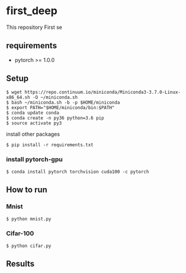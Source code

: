# first_deep
This repository First se

## requirements

* pytorch >= 1.0.0

## Setup

```shell
$ wget https://repo.continuum.io/miniconda/Miniconda3-3.7.0-Linux-x86_64.sh -O ~/miniconda.sh
$ bash ~/miniconda.sh -b -p $HOME/miniconda
$ export PATH="$HOME/miniconda/bin:$PATH"
$ conda update conda
$ conda create -n py36 python=3.6 pip
$ source activate py3
```

install other packages

```shell
$ pip install -r requirements.txt
```

### install pytorch-gpu
```shell
$ conda install pytorch torchvision cuda100 -c pytorch
```

## How to run

### Mnist

```shell
$ python mnist.py
```

### Cifar-100

```shell
$ python cifar.py
```

## Results
